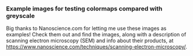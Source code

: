 ### Example images for testing colormaps compared with greyscale

Big thanks to Nanoscience.com for letting me use these images as examples!
Check them out and find the images, along with a description of scanning electron microscopy (SEM) and info about their products, at https://www.nanoscience.com/techniques/scanning-electron-microscopy/.
